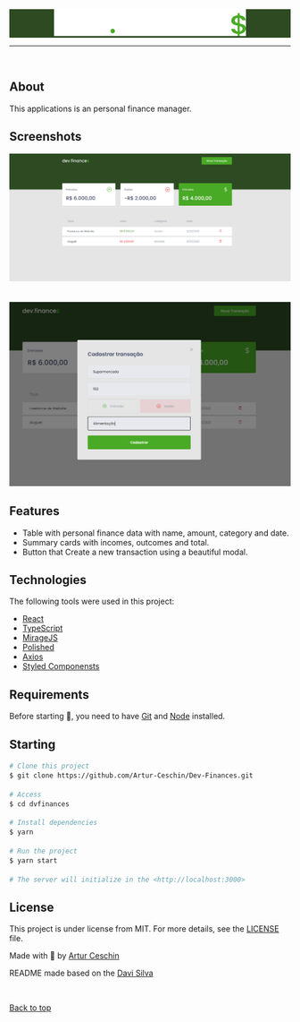 <div align="center" id="top" style="background-color:#2D4A22; "> 
  <img src="./src/assets/logo.svg" alt="Dev finances" />
</div>

<hr/>
<br>

## About

This applications is an personal finance manager.

## Screenshots

<div align="center" id="top"> 
  <img src="./src/assets/GitHub/home.png" alt="Dev Finances" />
</div>
<br/>
<br/>
<div align="center" id="top"> 
  <img src="./src/assets/GitHub/modal.png" alt="Finances" />
</div>

## Features

- Table with personal finance data with name, amount, category and date.
- Summary cards with incomes, outcomes and total.
- Button that Create a new transaction using a beautiful modal.

## Technologies

The following tools were used in this project:

- [React](https://pt-br.reactjs.org/)
- [TypeScript](https://www.typescriptlang.org/)
- [MirageJS](https://miragejs.com/)
- [Polished](https://polished.js.org/)
- [Axios](https://github.com/axios/axios)
- [Styled Componensts](https://styled-components.com/)

## Requirements

Before starting 🏁, you need to have [Git](https://git-scm.com) and [Node](https://nodejs.org/en/) installed.

## Starting

```bash
# Clone this project
$ git clone https://github.com/Artur-Ceschin/Dev-Finances.git

# Access
$ cd dvfinances

# Install dependencies
$ yarn

# Run the project
$ yarn start

# The server will initialize in the <http://localhost:3000>
```

## License

This project is under license from MIT. For more details, see the [LICENSE](./LICENSE.md) file.

Made with 💜 by <a href="https://github.com/Artur-Ceschin" target="_blank">Artur Ceschin</a>

README made based on the <a href="https://github.com/davi1985" target="_blank">Davi Silva</a>

&#xa0;

<a href="#top">Back to top</a>